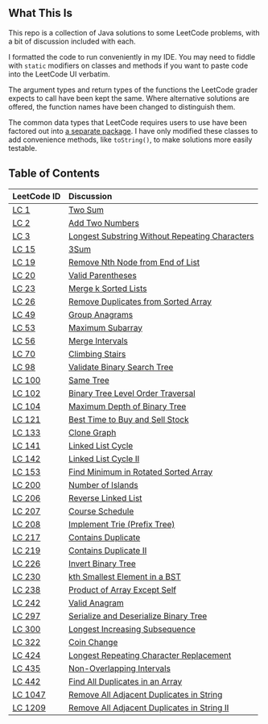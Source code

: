 What This Is
------------

This repo is a collection of Java solutions to some LeetCode problems, with a
bit of discussion included with each.

I formatted the code to run conveniently in my IDE. You may need to fiddle with
`static` modifiers on classes and methods if you want to paste code into the
LeetCode UI verbatim.

The argument types and return types of the functions the LeetCode grader expects
to call have been kept the same. Where alternative solutions are offered, the
function names have been changed to distinguish them.

The common data types that LeetCode requires users to use have been factored out
into [a separate package](./src/main/java/leet/types). I have only modified
these classes to add convenience methods, like `toString()`, to make solutions
more easily testable.

Table of Contents
-----------------
| LeetCode ID | Discussion |
| :--- | :--- |
| [LC 1](https://leetcode.com/problems/two-sum/) | [Two Sum](./src/main/java/leet/problems/leet1) |
| [LC 2](https://leetcode.com/problems/add-two-numbers/) | [Add Two Numbers](./src/main/java/leet/problems/leet2)
| [LC 3](https://leetcode.com/problems/longest-substring-without-repeating-characters/) | [Longest Substring Without Repeating Characters](./src/main/java/leet/problems/leet3) |
| [LC 15](https://leetcode.com/problems/3sum/) | [3Sum](./src/main/java/leet/problems/leet15) |
| [LC 19](https://leetcode.com/problems/remove-nth-node-from-end-of-list/) | [Remove Nth Node from End of List](./src/main/java/leet/problems/leet19) |
| [LC 20](https://leetcode.com/problems/valid-parentheses/) | [Valid Parentheses](./src/main/java/leet/problems/leet20) |
| [LC 23](https://leetcode.com/problems/merge-k-sorted-lists/) | [Merge k Sorted Lists](./src/main/java/leet/problems/leet23) |
| [LC 26](https://leetcode.com/problems/remove-duplicates-from-sorted-array/) | [Remove Duplicates from Sorted Array](./src/main/java/leet/problems/leet26) |
| [LC 49](https://leetcode.com/problems/group-anagrams/) | [Group Anagrams](./src/main/java/leet/problems/leet49) |
| [LC 53](https://leetcode.com/problems/maximum-subarray/) | [Maximum Subarray](./src/main/java/leet/problems/leet53) |
| [LC 56](https://leetcode.com/problems/merge-intervals/) | [Merge Intervals](./src/main/java/leet/problems/leet56) |
| [LC 70](https://leetcode.com/problems/climbing-stairs/) | [Climbing Stairs](./src/main/java/leet/problems/leet70) |
| [LC 98](https://leetcode.com/problems/validate-binary-search-tree/) | [Validate Binary Search Tree](./src/main/java/leet/problems/leet98) |
| [LC 100](https://leetcode.com/problems/same-tree/) | [Same Tree](./src/main/java/leet/problems/leet100) |
| [LC 102](https://leetcode.com/problems/binary-tree-level-order-traversal/) | [Binary Tree Level Order Traversal](./src/main/java/leet/problems/leet102) |
| [LC 104](https://leetcode.com/problems/maximum-depth-of-binary-tree/) | [Maximum Depth of Binary Tree](./src/main/java/leet/problems/leet104) |
| [LC 121](https://leetcode.com/problems/best-time-to-buy-and-sell-stock/) | [Best Time to Buy and Sell Stock](./src/main/java/leet/problems/leet121) |
| [LC 133](https://leetcode.com/problems/clone-graph/) | [Clone Graph](./src/main/java/leet/problems/leet133) |
| [LC 141](https://leetcode.com/problems/linked-list-cycle/) | [Linked List Cycle](./src/main/java/leet/problems/leet141) |
| [LC 142](https://leetcode.com/problems/linked-list-cycle-ii/) | [Linked List Cycle II](./src/main/java/leet/problems/leet142) |
| [LC 153](https://leetcode.com/problems/find-minimum-in-rotated-sorted-array/) | [Find Minimum in Rotated Sorted Array](./src/main/java/leet/problems/leet153) |
| [LC 200](https://leetcode.com/problems/number-of-islands/) | [Number of Islands](./src/main/java/leet/problems/leet200) |
| [LC 206](https://leetcode.com/problems/reverse-linked-list/) | [Reverse Linked List](./src/main/java/leet/problems/leet206) |
| [LC 207](https://leetcode.com/problems/course-schedule/) | [Course Schedule](./src/main/java/leet/problems/leet207) |
| [LC 208](https://leetcode.com/problems/implement-trie-prefix-tree/) | [Implement Trie (Prefix Tree)](./src/main/java/leet/problems/leet208) |
| [LC 217](https://leetcode.com/problems/contains-duplicate/) | [Contains Duplicate](./src/main/java/leet/problems/leet217) |
| [LC 219](https://leetcode.com/problems/contains-duplicate-ii/) | [Contains Duplicate II](./src/main/java/leet/problems/leet219) |
| [LC 226](https://leetcode.com/problems/invert-binary-tree/) | [Invert Binary Tree](./src/main/java/leet/problems/leet226) |
| [LC 230](https://leetcode.com/problems/kth-smallest-element-in-a-bst/) | [kth Smallest Element in a BST](./src/main/java/leet/problems/leet230) |
| [LC 238](https://leetcode.com/problems/product-of-array-except-self/) | [Product of Array Except Self](./src/main/java/leet/problems/leet238) |
| [LC 242](https://leetcode.com/problems/valid-anagram/) | [Valid Anagram](./src/main/java/leet/problems/leet242) |
| [LC 297](https://leetcode.com/problems/serialize-and-deserialize-binary-tree/) | [Serialize and Deserialize Binary Tree](./src/main/java/leet/problems/leet297) |
| [LC 300](https://leetcode.com/problems/longest-increasing-subsequence/) | [Longest Increasing Subsequence](./src/main/java/leet/problems/leet300) |
| [LC 322](https://leetcode.com/problems/coin-change/) | [Coin Change](./src/main/java/leet/problems/leet322) |
| [LC 424](https://leetcode.com/problems/longest-repeating-character-replacement/) | [Longest Repeating Character Replacement](./src/main/java/leet/problems/leet424) |
| [LC 435](https://leetcode.com/problems/non-overlapping-intervals/) | [Non-Overlapping Intervals](./src/main/java/leet/problems/leet435) |
| [LC 442](https://leetcode.com/problems/find-all-duplicates-in-an-array/) | [Find All Duplicates in an Array](./src/main/java/leet/problems/leet442) |
| [LC 1047](https://leetcode.com/problems/remove-all-adjacent-duplicates-in-string/) | [Remove All Adjacent Duplicates in String](./src/main/java/leet/problems/leet1047) |
| [LC 1209](https://leetcode.com/problems/remove-all-adjacent-duplicates-in-string-ii/) | [Remove All Adjacent Duplicates in String II](./src/main/java/leet/problems/leet1209) |
